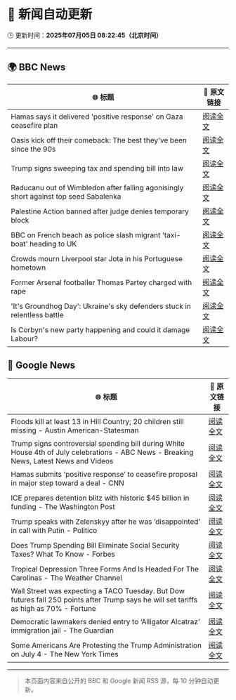 # 🧠 新闻自动更新

🕒 更新时间：**2025年07月05日 08:22:45（北京时间）**

---

## 🌍 BBC News

| 🌐 标题 | 🔗 原文链接 |
|--------|-------------|
| Hamas says it delivered 'positive response' on Gaza ceasefire plan | [阅读全文](https://www.bbc.com/news/articles/cnvmrmvp98go) |
| Oasis kick off their comeback: The best they've been since the 90s | [阅读全文](https://www.bbc.com/news/articles/cn9y5z5nqe1o) |
| Trump signs sweeping tax and spending bill into law | [阅读全文](https://www.bbc.com/news/articles/cpvjlj3n1vmo) |
| Raducanu out of Wimbledon after falling agonisingly short against top seed Sabalenka | [阅读全文](https://www.bbc.com/sport/tennis/articles/cj3ry7v6gmlo) |
| Palestine Action banned after judge denies temporary block | [阅读全文](https://www.bbc.com/news/articles/c93901n9z0qo) |
| BBC on French beach as police slash migrant 'taxi-boat' heading to UK | [阅读全文](https://www.bbc.com/news/articles/c5ygjjxjlplo) |
| Crowds mourn Liverpool star Jota in his Portuguese hometown | [阅读全文](https://www.bbc.com/news/articles/c8xvr9v1exlo) |
| Former Arsenal footballer Thomas Partey charged with rape | [阅读全文](https://www.bbc.com/news/articles/c39zr7y9ep3o) |
| 'It's Groundhog Day': Ukraine's sky defenders stuck in relentless battle | [阅读全文](https://www.bbc.com/news/articles/c4gkzgqe30yo) |
| Is Corbyn's new party happening and could it damage Labour? | [阅读全文](https://www.bbc.com/news/articles/cedg56670qdo) |

## 📰 Google News

| 🌐 标题 | 🔗 原文链接 |
|--------|-------------|
| Floods kill at least 13 in Hill Country; 20 children still missing - Austin American-Statesman | [阅读全文](https://news.google.com/rss/articles/CBMixAFBVV95cUxQc0RqMXBPZXlVcThoNGpyWlRMMnJvMU9OQlQzT1JuYXg0Vzc5Q0w5SzFwLWNCRTMza3VGREt0YjgtdVhnaE4tUUhFLXNueDBNa1lvZDVscUtqdG5EZHdJdDY3eGtsdngwUlJYdVhfM2lhb3NnRFB2NVViSW4wQjRVbkMya01SZ2R4UXJBa0Izd1BfMFRYdTJhUlJNVExScU5UeUs5X2xPUVRaTWZ4Y3VYYkdES2RicTh1cjhFbVlBekZMYkpO?oc=5) |
| Trump signs controversial spending bill during White House 4th of July celebrations - ABC News - Breaking News, Latest News and Videos | [阅读全文](https://news.google.com/rss/articles/CBMiqAFBVV95cUxPZ21FZmNvdWtNXzFjejA5NndYWEkzc3JiWk01OHJqa3hKSzhsUHB0YjJvSmQ1SVhjYUt3REYyT2JTQ0RUM1RtRkdfTm4tWU5KR2p4cHdBWm9XejZKZnhxWnBqMi1NblcxUVNfYnZpUEpRcTE1b0k3My03eDRxbUZNaEpXM2ZFaFVaemwzX1h3amh1OXhzUmtXb3dyUWZhc0UtbTlEOWFOVV_SAa4BQVVfeXFMTmktZzRuWW1ZQ1V4czZQSWw0RWtiNE9Yd2pfUkYxenR3elF5N3ctS3l3aFIxWklqNkNCQVJpSFRnTmMteVVKaHNMYmVHSEY4QXF1Q25oTS1qWmNYaDB1Ukx6Vmp3c0hRMndEOWlHRXNrWVQ1LUd3SU1vT04xaXNNZmY5V2tpOVF6czFjZFpOQ2VIZmFJN1ZKWkxXZVY5dnJVX1gzcU1JV195ZTRSZ3VB?oc=5) |
| Hamas submits ‘positive response’ to ceasefire proposal in major step toward a deal - CNN | [阅读全文](https://news.google.com/rss/articles/CBMikwFBVV95cUxNdm9PcXk2SHhwMVY0YzVUNzBISTBIdzFlUWp3c2h3RU5weVkzTjRvR2ItLWw0R1BLOE1JR1p4UVh5aEMtYVRWMkc1bTFHazdfTWZaUUcyVnMyR1BhMHdlNFNOYzQxX1Nzejd4WlU3VWRXajZCMlVCWHFISDgzX1BSNXp4NmJTMlBJRzBqZjNNb2FfdUHSAZgBQVVfeXFMTWtWWmphSHREd1BmTUFPVW9RTmdRdm50YUZIRS1MZFo0ZmxqajEtazZIdy1kN1VOWVVKejhRNjBjTjFyaGhYMkRmZkwtQ0praVNtZ3B5UWotYWl5d2owU2ZmUDhMNVNEb3NVSzI5QVFUTk96YlVhSHotc0F4d0VBT1BtUWh4UWhnZnZGbWlIaW5HTF9ScEsydUo?oc=5) |
| ICE prepares detention blitz with historic $45 billion in funding - The Washington Post | [阅读全文](https://news.google.com/rss/articles/CBMijwFBVV95cUxNQ21vazhQMFBFMmNXMlFQcWJiaWdGMGdMaWtiUTRmUjY2TWZuSjYtSTZlY0lYc1BULTBIUWtsUFZjSTJoUlRHOE5IdzUxVTNjVVNlN0VUZ29lZ09IYnQ0c1h0RlBnR3VfMWYxd0tmM0JIeTFoeEtaTDFjMHk1UGZCZzhNTF9nSFVYWFZFcDFTYw?oc=5) |
| Trump speaks with Zelenskyy after he was ‘disappointed’ in call with Putin - Politico | [阅读全文](https://news.google.com/rss/articles/CBMiggFBVV95cUxPY0VQMTB2d29uUzhVd0FqbWRxMzJQUUZ3dVJYTW9ySzR5a0lhby1YeEpnSm1vLXJueHJ3NXNteEQtVUNQX0M1XzZpM1Q3MHpHTGwwMC1iZk5ZUWVyMTh6Y0lrT0F6eUxXcndOeE9BWUpCTUZBTExJTFZ6YWhIUHVKc3lB?oc=5) |
| Does Trump Spending Bill Eliminate Social Security Taxes? What To Know - Forbes | [阅读全文](https://news.google.com/rss/articles/CBMiywFBVV95cUxObUhhR3F3b3ZuSVRmUkc1OVYyTnR0MzFYVzBYWlZVZnk1Y1JpZ2tzRDdPV1BPY3o0b24zS01pVEFmRzdKRUhMU3JnQmxuTkV3V2hQNk1tS1doMmlKUVo5VXlYbUozMDlrbFJCVzIxY2daNmJPdjExY3NCVzZPZTM4R1ZuXzRObWhTTmxmRWFuZXNMODFuT05US3gtSFdZNmkxM09uaVMtcmRwbTVGZDNUSXIwNTY3RGVLd0o0QWI5MWR1bUdGX1AwSVk4Yw?oc=5) |
| Tropical Depression Three Forms And Is Headed For The Carolinas - The Weather Channel | [阅读全文](https://news.google.com/rss/articles/CBMilwFBVV95cUxPN1VpN2l3Y3BhVHRPQzZ1U0JWeFM0ZkZJWTNfbFA4YXo0cGpHYXhPS3dCYmhPU2F2SWV0T0kzQTNkdy1XV1NtNnUtNEowTkVQdGhtMm9QUHlhRHRsbjFNd1pEb3huSHJUQTdUYXZHeUpaMHl4ZUpNV295Q1Z5eDRVNzYyQ3VtLXFNYURkTHlPV3c2R09fd2Rn?oc=5) |
| Wall Street was expecting a TACO Tuesday. But Dow futures fall 250 points after Trump says he will set tariffs as high as 70% - Fortune | [阅读全文](https://news.google.com/rss/articles/CBMipwFBVV95cUxQWl9mNEpIM2pMWmJHWjVEVjlFWHMwT056RHYxZ1RkZXlROFJ2Njhubm9Bb2EtT1kzUmVIb01Cc0dTTHYwV1BYZ1lMTV84TktHeGRnekdnYV9ZUTFuR1Z3QkRqV0xLa1hhUzJrSGNFZm9lZTEzY3BUM3dYN1FCZGVncGZkM1lvcV9Zdll2aFdTNHpYb1p2SjJZYXFUaEgxcjctcXd1S0RkWQ?oc=5) |
| Democratic lawmakers denied entry to ‘Alligator Alcatraz’ immigration jail - The Guardian | [阅读全文](https://news.google.com/rss/articles/CBMijAFBVV95cUxOUVF4ckc5b0xSLW5LYVhaUXo2OEZ2MHY0NEFPVXV0OEtIN1paQ21YSzdqejNDUksteG5hSC1GQklZTXhoVGJLLXExRk9wdUxJOTBUZndsTGJJQmwwcUVhZDUwSktOc1loOV9uYzZjSmtMbUJHc1V2TnZXUzlQeFZzQ0xDbWZMVzI2SEZ2LQ?oc=5) |
| Some Americans Are Protesting the Trump Administration on July 4 - The New York Times | [阅读全文](https://news.google.com/rss/articles/CBMigAFBVV95cUxPN09HTnU0SlhrM1pTcGlMQmZIMDhZQXBXNmRSSWVXZV8wYWNMOUVCby0xT0REVnVtMUFJZHRXLXZqMzJsSjZqaTJtTkNzdXIxQklYNUh6V3dtamxTV2tfZHNoTXlUUk8tMGNqQ0FJS01XVlcwUkx3dTRzZnlZVllDdQ?oc=5) |

---
> 本页面内容来自公开的 BBC 和 Google 新闻 RSS 源，每 10 分钟自动更新。
